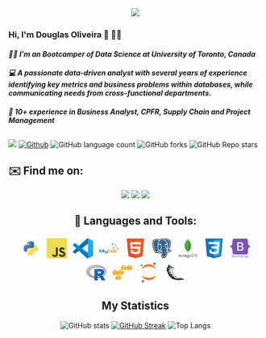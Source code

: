 <div id="header" align="center">
  <img src="https://media3.giphy.com/media/4FQMuOKR6zQRO/giphy.gif?cid=ecf05e47q3yp533yzwzojjwld17g7fh5zt644twlo9yczcwm&rid=giphy.gif&ct=g" width="250"/>
</div>


### Hi, I'm Douglas Oliveira 👋 :technologist:

  <h4> <em>🧑‍🎓 I'm an Bootcamper of Data Science at University of Toronto, Canada </em></h4>
  
  <h4> <em>💻 A passionate data-driven analyst with several years of experience identifying key metrics and business problems within databases, while communicating needs from cross-functional departments. </em></hr>
  <h4> <em>🔑 10+ experience in Business Analyst, CPFR, Supply Chain and Project Management </em> </h4>
  
  ##
  
![](https://visitor-badge.laobi.icu/badge?page_id=douguot.douguot)
[![Github](https://img.shields.io/github/followers/douguot?label=Follow&style=social)](https://github.com/DougUOT)
![GitHub language count](https://img.shields.io/github/languages/count/douguot/Mapping_Earthquakes)
![GitHub forks](https://img.shields.io/github/forks/douguot/douguot?style=social)
![GitHub Repo stars](https://img.shields.io/github/stars/douguot/douguot?style=social)


  ##
  
  ## ✉️ Find me on:

<div align="center"> 
  <a href="https://instagram.com/doug2017br" target="_blank"><img src="https://img.shields.io/badge/-Instagram-%23E4405F?style=for-the-badge&logo=instagram&logoColor=white" target="_blank"></a>
  <a href = "mailto:douglasro2016@gmail.com"><img src="https://img.shields.io/badge/-Gmail-%23333?style=for-the-badge&logo=gmail&logoColor=white" target="_blank"></a>
  <a href="https://www.linkedin.com/in/douglasrdeoliveira/" target="_blank"><img src="https://img.shields.io/badge/-LinkedIn-%230077B5?style=for-the-badge&logo=linkedin&logoColor=white" target="_blank"></a> 

##

## 🧰 Languages and Tools:
  
  
<p align="center">
<img src="https://raw.githubusercontent.com/github/explore/80688e429a7d4ef2fca1e82350fe8e3517d3494d/topics/python/python.png" alt="Python" height="40" style="vertical-align:top; margin:4px">
<img src="https://raw.githubusercontent.com/github/explore/80688e429a7d4ef2fca1e82350fe8e3517d3494d/topics/javascript/javascript.png" alt="Javascript" height="40" style="vertical-align:top; margin:4px">
<img src="https://raw.githubusercontent.com/github/explore/80688e429a7d4ef2fca1e82350fe8e3517d3494d/topics/visual-studio-code/visual-studio-code.png" alt="VS Code" height="40" style="vertical-align:top; margin:4px">
<img src="https://github.com/devicons/devicon/blob/master/icons/mysql/mysql-original-wordmark.svg" alt="MySQL" height="40" style="vertical-align:top; margin:4px">
<img src="https://github.com/devicons/devicon/blob/master/icons/html5/html5-original.svg" alt="HTML" height="40" style="vertical-align:top; margin:4px">
<img src="https://github.com/devicons/devicon/blob/master/icons/postgresql/postgresql-original.svg" alt="PostgreSQL" height="40" style="vertical-align:top; margin:4px">
<img src="https://github.com/devicons/devicon/blob/master/icons/mongodb/mongodb-original-wordmark.svg" alt="Mongodb" height="40" style="vertical-align:top; margin:4px">
<img src="https://github.com/devicons/devicon/blob/master/icons/css3/css3-original.svg" alt="CSS" height="40" style="vertical-align:top; margin:4px">
<img src="https://github.com/devicons/devicon/blob/master/icons/bootstrap/bootstrap-plain-wordmark.svg" alt="Bootstrap" height="40" style="vertical-align:top; margin:4px">
<img src="https://github.com/devicons/devicon/blob/master/icons/r/r-original.svg" alt="R" height="40" style="vertical-align:top; margin:4px">
<img src="https://github.com/devicons/devicon/blob/master/icons/amazonwebservices/amazonwebservices-original.svg" alt"AmazonWebservices" height="40" style="vertical-align:top; margin:4px">
<img src="https://github.com/devicons/devicon/blob/master/icons/jupyter/jupyter-original.svg" alt"Jupyter" height="40" style="vertical-align:top; margin:4px">
<img src="https://github.com/devicons/devicon/blob/master/icons/flask/flask-original.svg" alt"flask" height="40" style="vertical-align:top; margin:4px">
</p>
  
 ## 
  
 ## My Statistics 
  
 ![GitHub stats](https://github-readme-stats.vercel.app/api?username=douguot&show_icons=true&theme=tokyonight)
 [![GitHub Streak](http://github-readme-streak-stats.herokuapp.com?user=douguot&theme=dark&background=000000)](https://git.io/streak-stats)
 ![Top Langs](https://github-readme-stats.vercel.app/api/top-langs/?username=douguot&theme=tokyonight)
 
 
 ##
 
